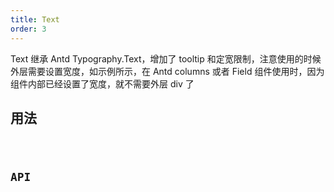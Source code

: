 ```yaml
---
title: Text
order: 3
---
```


Text 继承 Antd Typography.Text，增加了 tooltip 和定宽限制，注意使用的时候外层需要设置宽度，如示例所示，在 Antd columns 或者 Field 组件使用时，因为组件内部已经设置了宽度，就不需要外层 div 了

## 用法

<code src="./demos/basic.tsx" />

## API

<code inline={true} src="./index.tsx"/>

